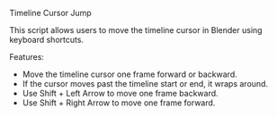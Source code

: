 Timeline Cursor Jump 

This script allows users to move the timeline cursor in Blender using keyboard shortcuts.

Features:
- Move the timeline cursor one frame forward or backward.
- If the cursor moves past the timeline start or end, it wraps around.
- Use Shift + Left Arrow to move one frame backward.
- Use Shift + Right Arrow to move one frame forward.
